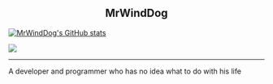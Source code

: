 <h2 align="center">MrWindDog</h2>

[![MrWindDog's GitHub stats](https://github-readme-stats.vercel.app/api?username=MrWindDog&theme=midnight-purple)](https://github.com/MrWindDog/MrWindDog)

<img src="https://count.getloli.com/@MrWindDog?name=MrWindDog&theme=booru-helltaker&darkmode=auto"/>

<hr>

A developer and programmer who has no idea what to do with his life
